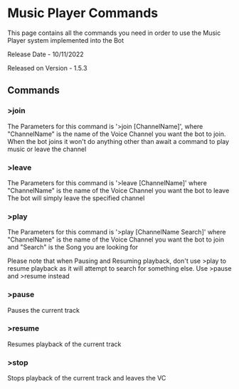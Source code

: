 ﻿# Music Player Commands

This page contains all the commands you need in order to use the Music Player system implemented into the Bot

Release Date - 10/11/2022

Released on Version - 1.5.3

## Commands

### >join

The Parameters for this command is '>join [ChannelName]', where "ChannelName" is the name of the Voice Channel you want the bot to join.
When the bot joins it won't do anything other than await a command to play music or leave the channel

### >leave

The Parameters for this command is '>leave [ChannelName]' where "ChannelName" is the name of the Voice Channel you want the bot to leave
The bot will simply leave the specified channel

### >play

The Parameters for this command is '>play [ChannelName Search]' where "ChannelName" is the name of the Voice Channel you want the bot to join and 
"Search" is the Song you are looking for

Please note that when Pausing and Resuming playback, don't use >play to resume playback as it will attempt to search for something else. Use >pause and >resume instead

### >pause
Pauses the current track

### >resume
Resumes playback of the current track

### >stop
Stops playback of the current track and leaves the VC
